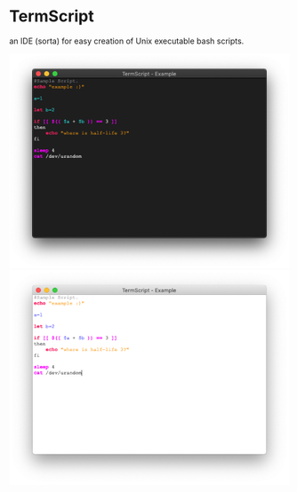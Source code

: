 # TermScript
an IDE (sorta) for easy creation of Unix executable bash scripts.

![pic](https://raw.githubusercontent.com/Xenthio/TermScript/master/dark.png "dark")
![pic](https://raw.githubusercontent.com/Xenthio/TermScript/master/light.png "light")
